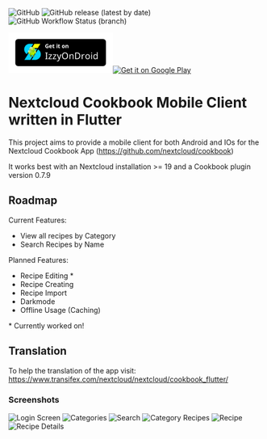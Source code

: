 ![GitHub](https://img.shields.io/github/license/Teifun2/nextcloud-cookbook-flutter) ![GitHub release (latest by date)](https://img.shields.io/github/v/release/Teifun2/nextcloud-cookbook-flutter) ![GitHub Workflow Status (branch)](https://img.shields.io/github/workflow/status/Teifun2/nextcloud-cookbook-flutter/Build/master)

[<img src="assets/IzzyOnDroid.png" alt="IzyyDroid" height="80px" />](https://apt.izzysoft.de/fdroid/index/apk/com.nextcloud_cookbook_flutter)[<img src="https://play.google.com/intl/en_us/badges/static/images/badges/en_badge_web_generic.png" alt="Get it on Google Play" height="80px" />](https://play.google.com/store/apps/details?id=com.nextcloud_cookbook_flutter&hl=en&pcampaignid=pcampaignidMKT-Other-global-all-co-prtnr-py-PartBadge-Mar2515-1)


# Nextcloud Cookbook Mobile Client written in Flutter

This project aims to provide a mobile client for both Android and IOs for the Nextcloud Cookbook App (https://github.com/nextcloud/cookbook)

It works best with an Nextcloud installation >= 19 and a Cookbook plugin version 0.7.9


## Roadmap

Current Features:
- View all recipes by Category
- Search Recipes by Name

Planned Features:
- Recipe Editing *
- Recipe Creating
- Recipe Import
- Darkmode
- Offline Usage (Caching)

\* Currently worked on!

## Translation

To help the translation of the app visit:
https://www.transifex.com/nextcloud/nextcloud/cookbook_flutter/

### Screenshots

<img src="https://user-images.githubusercontent.com/7461832/106359784-0c7e5100-6315-11eb-809b-975ad55dd3eb.png" alt="Login Screen" width="300px" /> <img src="https://user-images.githubusercontent.com/7461832/106359789-0e481480-6315-11eb-9631-c5d919dfe197.png" alt="Categories" width="300px" />
<img src="https://user-images.githubusercontent.com/7461832/106359788-0daf7e00-6315-11eb-8604-7abbc541e344.png" alt="Search" width="300px" /> <img src="https://user-images.githubusercontent.com/7461832/106359787-0daf7e00-6315-11eb-88a4-b305b796d512.png" alt="Category Recipes" width="300px" />
<img src="https://user-images.githubusercontent.com/7461832/106359786-0d16e780-6315-11eb-830a-3454551e3a07.png" alt="Recipe" width="300px" /> <img src="https://user-images.githubusercontent.com/7461832/106359785-0d16e780-6315-11eb-9099-0c33aa8943be.png" alt="Recipe Details" width="300px" /> 


  




